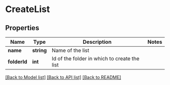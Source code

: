 # CreateList

## Properties
Name | Type | Description | Notes
------------ | ------------- | ------------- | -------------
**name** | **string** | Name of the list | 
**folderId** | **int** | Id of the folder in which to create the list | 

[[Back to Model list]](../README.md#documentation-for-models) [[Back to API list]](../README.md#documentation-for-api-endpoints) [[Back to README]](../README.md)


